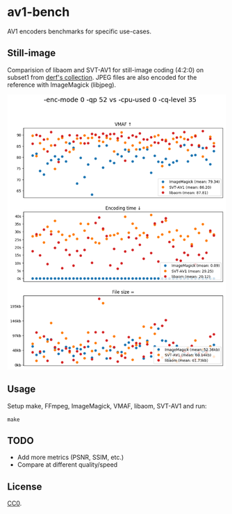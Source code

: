 # av1-bench

AV1 encoders benchmarks for specific use-cases.

## Still-image

Comparision of libaom and SVT-AV1 for still-image coding (4:2:0) on subset1
from [derf's collection](https://media.xiph.org/video/derf/). JPEG files are
also encoded for the reference with ImageMagick (libjpeg).

![](graphs/still1.png)

## Usage

Setup make, FFmpeg, ImageMagick, VMAF, libaom, SVT-AV1 and run:

```
make
```

## TODO

* Add more metrics (PSNR, SSIM, etc.)
* Compare at different quality/speed

## License

[CC0](COPYING).
